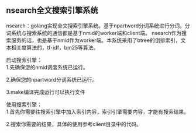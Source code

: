 ## nsearch全文搜索引擎系统

nsearch：golang实现全文搜索引擎系统。基于npartword分词系统进行分词。分词系统与搜索系统的通信都是基于nmid的worker端和client端。
nsearch作为搜索服务的话，也是基于nmid作为worker端。本系统采用了btree的倒排索引，文本相关度算法的，tf-idf，bm25等算法。

启动搜索引擎：   
1.先确保您的nmid调度系统已运行。  

2.确保您的npartword分词系统已运行。  
    
3.make编译完成运行可以执行文件  

使用搜索引擎：  
1.首先你需要往搜索引擎中加入索引内容，索引引擎需要内容，才能有搜索结果。  
   
2.搜索你需要的结果，具体的使用参考client目录中的代码。      

